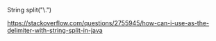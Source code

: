 
String split("\\.")

https://stackoverflow.com/questions/2755945/how-can-i-use-as-the-delimiter-with-string-split-in-java